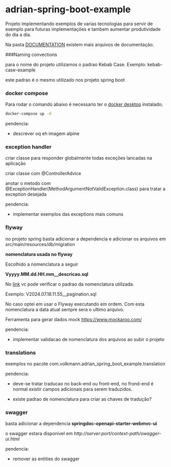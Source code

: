# adrian-spring-boot-example

Projeto implementando exemplos de varias tecnologias para servir de exemplo para futuras implementações e tambem aumentar produtividade do dia a dia.

Na pasta [DOCUMENTATION](https://github.com/adrianvolkmann/adrian-spring-boot-example/tree/main/DOCUMENTATION) existem mais arquivos de documentação.

###Naming convections

para o nome do projeto utilizamos o padrao Kebab Case.
Exemplo: kebab-case-example

este padrao é o mesmo utilizado nos projeto spring boot

### docker compose
Para rodar o comando abaixo é necessario ter o [docker desktop](https://www.docker.com/products/docker-desktop/) instalado;

```bash
docker-compose up -d
```
pendencia:
- descrever oq eh imagem alpine

### exception handler

criar classe para responder globalmente todas exceções lancadas na aplicação

criar classe com @ControllerAdvice

anotar o metodo com @ExceptionHandler(MethodArgumentNotValidException.class) para tratar a exception desejada

pendencia:
- implementar exemplos das exceptions mais comuns


### flyway

no projeto spring basta adicionar a dependencia e adicionar os arquivos em src/main/resources/db/migration

**nomenclatura usada  no flyway**

Escolhido a nomenclatura a seguir

**Vyyyy.MM.dd.HH.mm__descricao.sql**

No [link](https://docs.oracle.com/javase/7/docs/api/java/text/SimpleDateFormat.html) vc pode verificar o padrao da nomenclatura utilizada.

Exemplo:
V2024.07.18.11.55__pagination.sql

No caso optei em usar o Flyway executando em ordem. Com esta nomenclatura a data atual sempre sera o ultimo arquivo.

Ferramenta para gerar dados mock https://www.mockaroo.com/

pendencia:
- implementar validacao de nomenclatura dos arquivos ao subir o projeto

### translations
exemplos no pacote com.volkmann.adrian_spring_boot_example.translation

pendencia:
 - deve-se tratar traducao no back-end ou front-end, no frond-end é normal existir campos adicionais para serem traduzidos.
 
 
- existe padrao de nomenclatura para criar as chaves de tradução? 

### swagger

basta adicionar a dependencia **springdoc-openapi-starter-webmvc-ui**

o swagger estara disponivel em *http://server:port/context-path/swagger-ui.html*

pendencia:
- remover as entities do swagger

